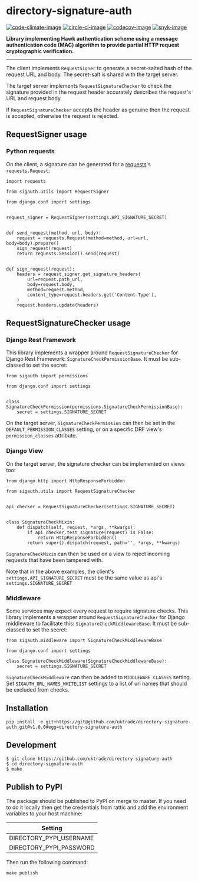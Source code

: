 # directory-signature-auth

[![code-climate-image]][code-climate]
[![circle-ci-image]][circle-ci]
[![codecov-image]][codecov]
[![snyk-image]][snyk]

**Library implementing Hawk authentication scheme using a message authentication code (MAC) algorithm to provide partial HTTP request cryptographic verification.**

---

The client implements `RequestSigner` to generate a secret-salted hash of the request URL and body. The secret-salt is shared with the target server.

The target server implements `RequestSignatureChecker` to check the signature provided in the request header accurately describes the request's URL and request body.

If `RequestSignatureChecker` accepts the header as genuine then the request is accepted, otherwise the request is rejected.

## RequestSigner usage

### Python requests

On the client, a signature can be generated for a [requests](http://docs.python-requests.org/en/master/)'s `requests.Request`:

```
import requests

from sigauth.utils import RequestSigner

from django.conf import settings


request_signer = RequestSigner(settings.API_SIGNATURE_SECRET)


def send_request(method, url, body):
    request = requests.Request(method=method, url=url, body=body).prepare()
    sign_request(request)
    return requests.Session().send(request)


def sign_request(request):
    headers = request_signer.get_signature_headers(
        url=request.path_url,
        body=request.body,
        method=request.method,
        content_type=request.headers.get('Content-Type'),
    )
    request.headers.update(headers)
```


## RequestSignatureChecker usage

### Django Rest Framework

This library implements a wrapper around `RequestSignatureChecker` for Django Rest Framework: `SignatureCheckPermissionBase`. It must be sub-classed to set the secret:

```
from sigauth import permissions

from django.conf import settings


class SignatureCheckPermission(permissions.SignatureCheckPermissionBase):
    secret = settings.SIGNATURE_SECRET
```

On the target server, `SignatureCheckPermission` can then be set in the `DEFAULT_PERMISSION_CLASSES` setting, or on a specific DRF view's `permission_classes` attribute.

### Django View

On the target server, the signature checker can be implemented on views too:

```
from django.http import HttpResponseForbidden

from sigauth.utils import RequestSignatureChecker


api_checker = RequestSignatureChecker(settings.SIGNATURE_SECRET)


class SignatureCheckMixin:
    def dispatch(self, request, *args, **kwargs):
        if api_checker.test_signature(request) is False:
            return HttpResponseForbidden()
        return super().dispatch(request, path='', *args, **kwargs)
```

`SignatureCheckMixin` can then be used on a view to reject incoming requests that have been tampered with.

Note that in the above examples, the client's `settings.API_SIGNATURE_SECRET` must be the same value as api's `settings.SIGNATURE_SECRET`

### Middleware

Some services may expect every request to require signature checks. This library implements a wrapper around `RequestSignatureChecker` for Django middleware to facilitate this: `SignatureCheckMiddlewareBase`. It must be sub-classed to set the secret:

```
from sigauth.middleware import SignatureCheckMiddlewareBase

from django.conf import settings

class SignatureCheckMiddleware(SignatureCheckMiddlewareBase):
    secret = settings.SIGNATURE_SECRET

```

`SignatureCheckMiddleware` can then be added to `MIDDLEWARE_CLASSES` setting. Set `SIGAUTH_URL_NAMES_WHITELIST` settings to a list of url names that should be excluded from checks.

## Installation

```shell
pip install -e git+https://git@github.com/uktrade/directory-signature-auth.git@v1.0.0#egg=directory-signature-auth
```

## Development

    $ git clone https://github.com/uktrade/directory-signature-auth
    $ cd directory-signature-auth
    $ make

## Publish to PyPI

The package should be published to PyPI on merge to master. If you need to do it locally then get the credentials from rattic and add the environment variables to your host machine:

| Setting                     |
| --------------------------- |
| DIRECTORY_PYPI_USERNAME     |
| DIRECTORY_PYPI_PASSWORD     |


Then run the following command:

    make publish

[code-climate-image]: https://codeclimate.com/github/uktrade/directory-signature-auth/badges/issue_count.svg
[code-climate]: https://codeclimate.com/github/uktrade/directory-signature-auth

[circle-ci-image]: https://circleci.com/gh/uktrade/directory-signature-auth/tree/master.svg?style=svg
[circle-ci]: https://circleci.com/gh/uktrade/directory-signature-auth/tree/master

[codecov-image]: https://codecov.io/gh/uktrade/directory-signature-auth/branch/master/graph/badge.svg
[codecov]: https://codecov.io/gh/uktrade/directory-signature-auth

[snyk-image]: https://snyk.io/test/github/uktrade/directory-signature-auth/badge.svg
[snyk]: https://snyk.io/test/github/uktrade/directory-signature-auth

